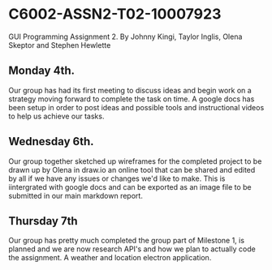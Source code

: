 # C6002-ASSN2-T02-10007923
GUI Programming Assignment 2. By Johnny Kingi, Taylor Inglis, Olena Skeptor and Stephen Hewlette
## Monday 4th.
Our group has had its first meeting to discuss ideas and begin work on a strategy moving forward to complete the task on time. A google docs has been setup in order to post ideas and possible tools and instructional videos to help us achieve our tasks.

## Wednesday 6th.
Our group together sketched up wireframes for the completed project to be drawn up by Olena in draw.io an online tool that can be shared and edited by all if we have any issues or changes we'd like to make. This is iintergrated with google docs and can be exported as an image file to be submitted in our main markdown report.

## Thursday 7th
Our group has pretty much completed the group part of Milestone 1, is planned and we are now research API's and how we plan to actually code the assignment. A weather and location electron application.
